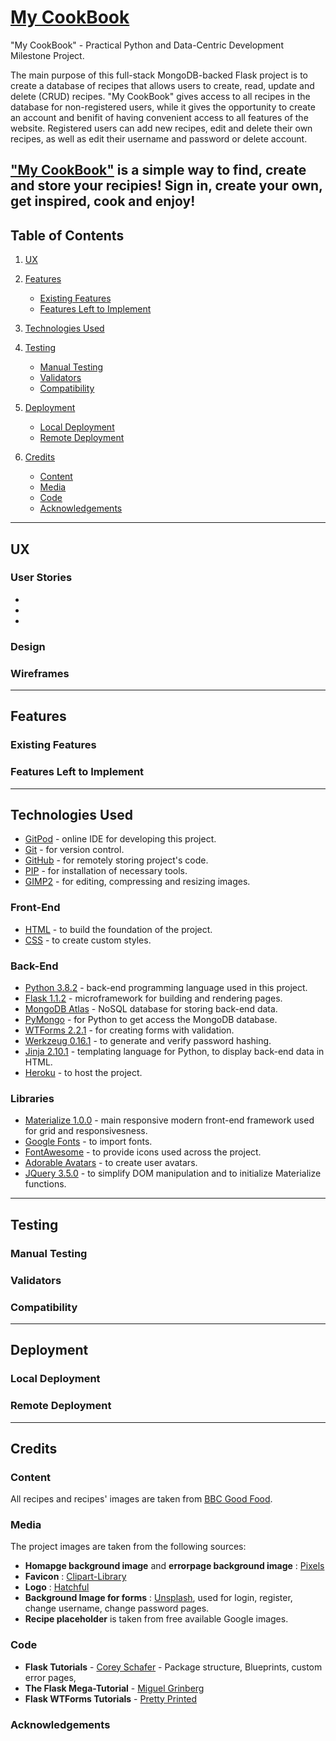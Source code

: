 # [My CookBook](https://mycookbook-project.herokuapp.com/)
"My CookBook" - Practical Python and Data-Centric Development Milestone Project.

The main purpose of this full-stack MongoDB-backed Flask project is to create a database of recipes that allows users to create, read, update and delete (CRUD) recipes.
"My CookBook" gives access to all recipes in the database for non-registered users, while it gives the opportunity to create an account and benifit of having convenient access to all features of the website.
Registered users can add new recipes, edit and delete their own recipes, as well as edit their username and password or delete account. 

[**"My CookBook"**](https://mycookbook-project.herokuapp.com/) is a simple way to find, create and store your recipies! Sign in, create your own, get inspired, cook and enjoy!
---

## Table of Contents
1. [UX](#ux)

2. [Features](#features)
    - [Existing Features](#existing-features)
    - [Features Left to Implement](#features-left-to-implement)

3. [Technologies Used](#technologies-used)

4. [Testing](#testing)
    - [Manual Testing](#manual-testing)
    - [Validators](#validators)
    - [Compatibility](#compatibility)

5. [Deployment](#deployment)
    - [Local Deployment](#local-deployment)
    - [Remote Deployment](#remote-deployment)

6. [Credits](#credits)
    - [Content](#content)
    - [Media](#media)
    - [Code](#code)
    - [Acknowledgements](#acknowledgements)

---

## UX

### User Stories
* 
* 
* 
### Design
### Wireframes

---

## Features

### Existing Features
### Features Left to Implement

---

## Technologies Used

- [GitPod](https://www.gitpod.io/) - online IDE for developing this project.
- [Git](https://git-scm.com/) - for version control.
- [GitHub](https://git-scm.com/) - for remotely storing project's code.
- [PIP](https://pip.pypa.io/en/stable/installing/) - for installation of necessary tools.
- [GIMP2](https://www.gimp.org/) - for editing, compressing and resizing images.
### Front-End
- [HTML](https://developer.mozilla.org/en-US/docs/Web/Guide/HTML/HTML5) - to build the foundation of the project.
- [CSS](https://developer.mozilla.org/en-US/docs/Archive/CSS3) - to create custom styles.
### Back-End
- [Python 3.8.2](https://www.python.org/) -  back-end programming language used in this project.
- [Flask 1.1.2](https://flask.palletsprojects.com/en/1.1.x/) - microframework for building and rendering pages.
- [MongoDB Atlas](https://www.mongodb.com/) - NoSQL database for storing back-end data.
- [PyMongo](https://api.mongodb.com/python/current/) - for Python to get access the MongoDB database.
- [WTForms 2.2.1](https://pypi.org/project/WTForms/) - for creating forms with validation.
- [Werkzeug 0.16.1](https://werkzeug.palletsprojects.com/en/0.16.x/) - to generate and verify password hashing.
- [Jinja 2.10.1](https://jinja.palletsprojects.com/en/2.10.x/) - templating language for Python, to display back-end data in HTML.
- [Heroku](https://heroku.com/) - to host the project.
### Libraries
- [Materialize 1.0.0](https://materializecss.com/) - main responsive modern front-end framework used for grid and responsivesness.
- [Google Fonts](https://fonts.google.com/) - to import fonts.
- [FontAwesome](https://fontawesome.com/) - to provide icons used across the project. 
- [Adorable Avatars](http://avatars.adorable.io/) -  to create user avatars.
- [JQuery 3.5.0](https://jquery.com/) - to simplify DOM manipulation and to initialize Materialize functions.
---

## Testing
### Manual Testing

### Validators

### Compatibility



---

## Deployment
### Local Deployment

### Remote Deployment

---

## Credits

### Content
All recipes and recipes' images are taken from [BBC Good Food](https://www.bbcgoodfood.com/).
### Media
The project images are taken from the following sources:
- **Homapge background image** and **errorpage background image** : [Pixels](https://www.pexels.com/)
- **Favicon** : [Clipart-Library](http://clipart-library.com/)
- **Logo** : [Hatchful](https://hatchful.shopify.com/)
- **Background Image for forms** : [Unsplash](https://unsplash.com/), used for login, register, change username, change password pages.
- **Recipe placeholder** is taken from free available Google images. 

### Code
- **Flask Tutorials** - [Corey Schafer](https://www.youtube.com/watch?v=MwZwr5Tvyxo&list=PL-osiE80TeTs4UjLw5MM6OjgkjFeUxCYH) - Package structure, Blueprints, custom error pages, 
- **The Flask Mega-Tutorial** - [Miguel Grinberg](https://blog.miguelgrinberg.com/post/the-flask-mega-tutorial-part-i-hello-world)
- **Flask WTForms Tutorials** - [Pretty Printed](https://www.youtube.com/watch?v=eu0tg4vgFr4&list=PLXmMXHVSvS-C_T5JWEDWIc9yEM3Hj52-1)

### Acknowledgements

